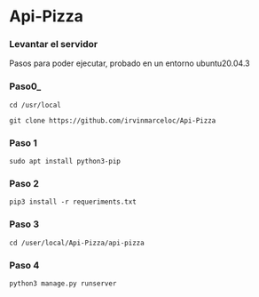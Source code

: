# Api-Pizza

### Levantar el servidor

Pasos para poder ejecutar, probado en un entorno ubuntu20.04.3
### Paso0_
```
cd /usr/local
```
```
git clone https://github.com/irvinmarceloc/Api-Pizza 
```

### Paso 1
```
sudo apt install python3-pip
```

### Paso 2
```
pip3 install -r requeriments.txt
```

### Paso 3
```
cd /user/local/Api-Pizza/api-pizza
```

### Paso 4
```
python3 manage.py runserver 
```

